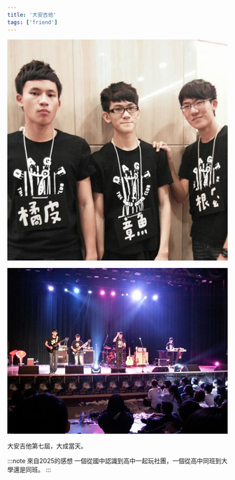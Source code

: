 ```yaml
---
title: '大安吉他'
tags: ['friend']
---
```

![img](./img_ig/201507/001.jpg)

![img](./img_ig/201507/002.jpg)

大安吉他第七屆，大成當天。

:::note 來自2025的感想
一個從國中認識到高中一起玩社團，一個從高中同班到大學還是同班。
:::